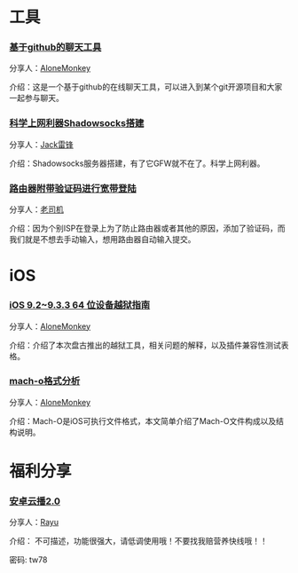 # 工具

### [基于github的聊天工具](https://gitter.im)

分享人：[AloneMonkey](http://www.blogfshare.com)

介绍：这是一个基于github的在线聊天工具，可以进入到某个git开源项目和大家一起参与聊天。

### [科学上网利器Shadowsocks搭建](http://jackln.github.io/2015/08/23/shadowsocks-server/)

分享人：[Jack雷锋](http://jackln.github.io)

介绍：Shadowsocks服务器搭建，有了它GFW就不在了。科学上网利器。

### [路由器附带验证码进行宽带登陆](http://www.unique-liu.com/291.html)

分享人：[老司机](http://www.unique-liu.com)

介绍：因为个别ISP在登录上为了防止路由器或者其他的原因，添加了验证码，而我们就是不想去手动输入，想用路由器自动输入提交。

# iOS

### [iOS 9.2~9.3.3 64 位设备越狱指南](https://jbguide.me/2016/07/25/ios-9-3-3-jailbreak/)

分享人：[AloneMonkey](http://www.blogfshare.com)

介绍：介绍了本次盘古推出的越狱工具，相关问题的解释，以及插件兼容性测试表格。

### [mach-o格式分析](http://turingh.github.io/2016/03/07/mach-o%E6%96%87%E4%BB%B6%E6%A0%BC%E5%BC%8F%E5%88%86%E6%9E%90/)

分享人：[AloneMonkey](http://www.blogfshare.com)

介绍：Mach-O是iOS可执行文件格式，本文简单介绍了Mach-O文件构成以及结构说明。

# 福利分享

### [安卓云播2.0](http://pan.baidu.com/s/1o8CiPfW)

分享人：[Rayu](http://rayuu.com)

介绍： 不可描述，功能很强大，请低调使用哦！不要找我赔营养快线哦！！

密码: tw78
